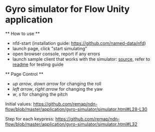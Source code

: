 Gyro simulator for Flow Unity application
=========================================

** How to use **

* nfd-start (installation guide: https://github.com/named-data/nfd)
* launch page, click "start simulating"
* open browser console, report if any errors 
* launch sample client that works with the simulator: [source](https://github.com/remap/ndn-flow/blob/master/framework/ndn_iot_dot_net/examples/test-sequential-consumer.cs), refer to [readme](https://github.com/remap/ndn-flow/tree/master/framework/ndn_iot_dot_net) for testing guide 

** Page Control ** 

* _up arrow_, _down arrow_ for changing the roll
* _left arrow_, _right arrow_ for changing the yaw
* _w_, _s_ for changing the pitch

Initial values: https://github.com/remap/ndn-flow/blob/master/application/gyro-simulator/simulator.html#L28-L30

Step for each keypress: https://github.com/remap/ndn-flow/blob/master/application/gyro-simulator/simulator.html#L32